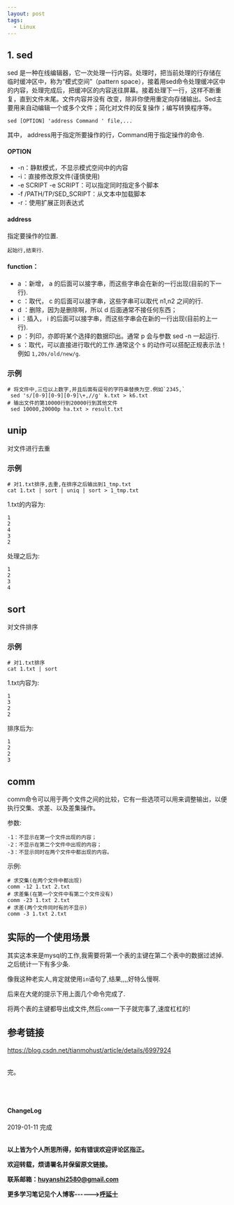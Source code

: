 ```yaml
---
layout: post
tags:
  - Linux
---
```



## 1. sed

sed 是一种在线编辑器，它一次处理一行内容。处理时，把当前处理的行存储在临时缓冲区中，称为“模式空间”（pattern space），接着用sed命令处理缓冲区中的内容，处理完成后，把缓冲区的内容送往屏幕。接着处理下一行，这样不断重复，直到文件末尾。文件内容并没有 改变，除非你使用重定向存储输出。Sed主要用来自动编辑一个或多个文件；简化对文件的反复操作；编写转换程序等。

`sed [OPTION] 'address Command ' file,... `

其中， address用于指定所要操作的行，Command用于指定操作的命令.

#### OPTION

* -n：静默模式，不显示模式空间中的内容
* -i：直接修改原文件(谨慎使用)
* -e SCRIPT -e SCRIPT：可以指定同时指定多个脚本
* -f /PATH/TP/SED_SCRIPT：从文本中加载脚本
* -r：使用扩展正则表达式

#### address

指定要操作的位置.

`起始行,结束行`.

#### function：
* a ：新增， a 的后面可以接字串，而这些字串会在新的一行出现(目前的下一行).
* c ：取代， c 的后面可以接字串，这些字串可以取代 n1,n2 之间的行.
* d ：删除，因为是删除啊，所以 d 后面通常不接任何东西；
* i ：插入， i 的后面可以接字串，而这些字串会在新的一行出现(目前的上一行).
* p ：列印，亦即将某个选择的数据印出。通常 p 会与参数 sed -n 一起运行.
* s ：取代，可以直接进行取代的工作.通常这个 s 的动作可以搭配正规表示法！例如 `1,20s/old/new/g`.

### 示例

```shell
# 将文件中,三位以上数字,并且后面有逗号的字符串替换为空.例如`2345,`
 sed 's/[0-9][0-9][0-9]\+,//g' k.txt > k6.txt
# 输出文件的第10000行到20000行到其他文件
 sed 10000,20000p ha.txt > result.txt
 ```


## unip

对文件进行去重

### 示例

```shell
# 对1.txt排序,去重,在排序之后输出到1_tmp.txt
cat 1.txt | sort | uniq | sort > 1_tmp.txt
```
1.txt的内容为:
```
1
2
4
3
2
```

处理之后为:

```
1
2
3
4
```


## sort

对文件排序

### 示例

```shell
# 对1.txt排序
cat 1.txt | sort
```

1.txt内容为:
```
1
3
2
2
```

排序后为:
```
1
2
2
3
```

## comm

comm命令可以用于两个文件之间的比较，它有一些选项可以用来调整输出，以便执行交集、求差、以及差集操作。

参数:
```
-1：不显示在第一个文件出现的内容；
-2：不显示在第二个文件中出现的内容；
-3：不显示同时在两个文件中都出现的内容。
```

示例:

```shell
# 求交集(在两个文件中都出现)
comm -12 1.txt 2.txt
# 求差集(在第一个文件中有第二个文件没有)
comm -23 1.txt 2.txt
# 求差(两个文件同时有的不显示)
comm -3 1.txt 2.txt
```

## 实际的一个使用场景

其实这本来是mysql的工作,我需要将第一个表的主键在第二个表中的数据过滤掉.之后统计一下有多少条.

像我这种老实人,肯定就使用`in`语句了,结果,,,,好特么慢啊.

后来在大佬的提示下用上面几个命令完成了.

将两个表的主键都导出成文件,然后`comm`一下子就完事了,速度杠杠的!


## 参考链接

https://blog.csdn.net/tianmohust/article/details/6997924


<br>
完。

<br>
<br>
<br>
<br>
<h4>ChangeLog</h4>
2019-01-11 完成
<br>
<br>

**以上皆为个人所思所得，如有错误欢迎评论区指正。**

**欢迎转载，烦请署名并保留原文链接。**

**联系邮箱：huyanshi2580@gmail.com**

**更多学习笔记见个人博客------><a href="{{ site.baseurl }}/">呼延十</a>**
